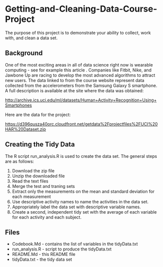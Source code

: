 # Getting-and-Cleaning-Data-Course-Project

The purpose of this project is to demonstrate your ability to collect, work with, and clean a data set.

## Background

One of the most exciting areas in all of data science right now is wearable computing - see for example this article . Companies like Fitbit, Nike, and Jawbone Up are racing to develop the most advanced algorithms to attract new users. The data linked to from the course website represent data collected from the accelerometers from the Samsung Galaxy S smartphone. A full description is available at the site where the data was obtained:

http://archive.ics.uci.edu/ml/datasets/Human+Activity+Recognition+Using+Smartphones

Here are the data for the project:

https://d396qusza40orc.cloudfront.net/getdata%2Fprojectfiles%2FUCI%20HAR%20Dataset.zip 

## Creating the Tidy Data

The R script run_analysis.R is used to create the data set. The general steps are as follows:
1. Download the zip file
2. Unzip the downloaded file
3. Read the text files
4. Merge the test and traning sets
5. Extract only the measurements on the mean and standard deviation for each measurement
6. Use descriptive activity names to name the activities in the data set.
7. Appropriately label the data set with descriptive variable names.
8. Create a second, independent tidy set with the average of each variable for each activity and each subject.

## Files
* Codebook.Md - contains the list of variables in the tidyData.txt
* run_analysis.R - script to produce the tidyData.txt
* README.Md - this README file
* tidyData.txt - the tidy data set 



